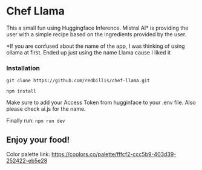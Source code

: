 # Chef Llama

This a small fun using Huggingface Inference. Mistral AI\* is providing the user with a simple recipe based on the ingredients provided by the user.

\*If you are confused about the name of the app, I was thinking of using ollama at first. Ended up just using the name Llama cause I liked it

### Installation

`git clone https://github.com/redbillis/chef-llama.git`

`npm install`

Make sure to add your Access Token from hugginface to your .env file. Also please check ai.js for the name.

Finally run:
`npm run dev`

## Enjoy your food!

Color palette link: https://coolors.co/palette/fffcf2-ccc5b9-403d39-252422-eb5e28
